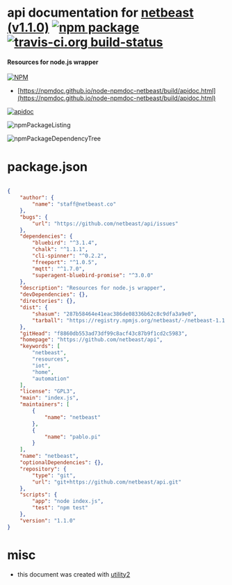 # api documentation for  [netbeast (v1.1.0)](https://github.com/netbeast/api)  [![npm package](https://img.shields.io/npm/v/npmdoc-netbeast.svg?style=flat-square)](https://www.npmjs.org/package/npmdoc-netbeast) [![travis-ci.org build-status](https://api.travis-ci.org/npmdoc/node-npmdoc-netbeast.svg)](https://travis-ci.org/npmdoc/node-npmdoc-netbeast)
#### Resources for node.js wrapper

[![NPM](https://nodei.co/npm/netbeast.png?downloads=true&downloadRank=true&stars=true)](https://www.npmjs.com/package/netbeast)

- [https://npmdoc.github.io/node-npmdoc-netbeast/build/apidoc.html](https://npmdoc.github.io/node-npmdoc-netbeast/build/apidoc.html)

[![apidoc](https://npmdoc.github.io/node-npmdoc-netbeast/build/screenCapture.buildCi.browser.%252Ftmp%252Fbuild%252Fapidoc.html.png)](https://npmdoc.github.io/node-npmdoc-netbeast/build/apidoc.html)

![npmPackageListing](https://npmdoc.github.io/node-npmdoc-netbeast/build/screenCapture.npmPackageListing.svg)

![npmPackageDependencyTree](https://npmdoc.github.io/node-npmdoc-netbeast/build/screenCapture.npmPackageDependencyTree.svg)



# package.json

```json

{
    "author": {
        "name": "staff@netbeast.co"
    },
    "bugs": {
        "url": "https://github.com/netbeast/api/issues"
    },
    "dependencies": {
        "bluebird": "^3.1.4",
        "chalk": "^1.1.1",
        "cli-spinner": "^0.2.2",
        "freeport": "^1.0.5",
        "mqtt": "^1.7.0",
        "superagent-bluebird-promise": "^3.0.0"
    },
    "description": "Resources for node.js wrapper",
    "devDependencies": {},
    "directories": {},
    "dist": {
        "shasum": "287b58464e41eac386de08336b62c8c9dfa3a9e0",
        "tarball": "https://registry.npmjs.org/netbeast/-/netbeast-1.1.0.tgz"
    },
    "gitHead": "f8860db553ad73df99c8acf43c87b9f1cd2c5983",
    "homepage": "https://github.com/netbeast/api",
    "keywords": [
        "netbeast",
        "resources",
        "iot",
        "home",
        "automation"
    ],
    "license": "GPL3",
    "main": "index.js",
    "maintainers": [
        {
            "name": "netbeast"
        },
        {
            "name": "pablo.pi"
        }
    ],
    "name": "netbeast",
    "optionalDependencies": {},
    "repository": {
        "type": "git",
        "url": "git+https://github.com/netbeast/api.git"
    },
    "scripts": {
        "app": "node index.js",
        "test": "npm test"
    },
    "version": "1.1.0"
}
```



# misc
- this document was created with [utility2](https://github.com/kaizhu256/node-utility2)
